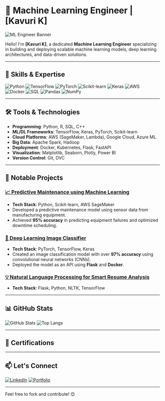 # 🤖 Machine Learning Engineer | [Kavuri K]

![ML Engineer Banner](https://user-images.githubusercontent.com/your-banner-url)

Hello! I'm **[Kavuri K]**, a dedicated **Machine Learning Engineer** specializing in building and deploying scalable machine learning models, deep learning architectures, and data-driven solutions.

---

## 🧠 Skills & Expertise

![Python](https://img.shields.io/badge/-Python-3776AB?style=for-the-badge&logo=python&logoColor=white)
![TensorFlow](https://img.shields.io/badge/-TensorFlow-FF6F00?style=for-the-badge&logo=tensorflow&logoColor=white)
![PyTorch](https://img.shields.io/badge/-PyTorch-EE4C2C?style=for-the-badge&logo=pytorch&logoColor=white)
![Scikit-learn](https://img.shields.io/badge/-Scikit%20Learn-F7931E?style=for-the-badge&logo=scikit-learn&logoColor=white)
![Keras](https://img.shields.io/badge/-Keras-D00000?style=for-the-badge&logo=keras&logoColor=white)
![AWS](https://img.shields.io/badge/-AWS-232F3E?style=for-the-badge&logo=amazonaws&logoColor=white)
![Docker](https://img.shields.io/badge/-Docker-2496ED?style=for-the-badge&logo=docker&logoColor=white)
![SQL](https://img.shields.io/badge/-SQL-336791?style=for-the-badge&logo=postgresql&logoColor=white)
![Pandas](https://img.shields.io/badge/-Pandas-150458?style=for-the-badge&logo=pandas&logoColor=white)
![NumPy](https://img.shields.io/badge/-NumPy-013243?style=for-the-badge&logo=numpy&logoColor=white)

---

## 🛠️ Tools & Technologies

- **Programming**: Python, R, SQL, C++
- **ML/DL Frameworks**: TensorFlow, Keras, PyTorch, Scikit-learn
- **Cloud Platforms**: AWS (SageMaker, Lambda), Google Cloud, Azure ML
- **Big Data**: Apache Spark, Hadoop
- **Deployment**: Docker, Kubernetes, Flask, FastAPI
- **Visualization**: Matplotlib, Seaborn, Plotly, Power BI
- **Version Control**: Git, DVC

---

## 🚀 Notable Projects

### [📈 Predictive Maintenance using Machine Learning](https://github.com/yourusername/project-link)
- **Tech Stack**: Python, Scikit-learn, AWS SageMaker
- Developed a predictive maintenance model using sensor data from manufacturing equipment.
- Achieved **95% accuracy** in predicting equipment failures and optimized downtime scheduling.

### [🎨 Deep Learning Image Classifier](https://github.com/yourusername/project-link)
- **Tech Stack**: PyTorch, TensorFlow, Keras
- Created an image classification model with over **97% accuracy** using convolutional neural networks (CNNs).
- Deployed the model as an API using **Flask** and **Docker**.

### [💡 Natural Language Processing for Smart Resume Analysis](https://github.com/yourusername/project-link)
- **Tech Stack**: Flask, Python, NLTK, TensorFlow


---

## 📊 GitHub Stats

![GitHub Stats](https://github-readme-stats.vercel.app/api?username=yourusername&show_icons=true&theme=radical)
![Top Langs](https://github-readme-stats.vercel.app/api/top-langs/?username=yourusername&layout=compact&theme=radical)

---

## 🏅 Certifications



---

## 📫 Let's Connect

[![LinkedIn](https://img.shields.io/badge/-LinkedIn-0A66C2?style=for-the-badge&logo=linkedin&logoColor=white)](https://www.linkedin.com/in/yourprofile)
[![Portfolio](https://img.shields.io/badge/-Portfolio-FF5722?style=for-the-badge&logo=googlechrome&logoColor=white)](https://your-website.com)

---

Feel free to fork and contribute! 😊
